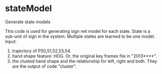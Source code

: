 stateModel
==========

Generate state models

This code is used for generating sign net model for each state. 
State is a sub-unit of sign in the system. Multiple states are learned to be one model.
Input: 
1. trajectory of P50,51,52,53,54.
2. hand shape feature: HOG. Or, the original key frames file in "2013****".
3. the clusted hand shape and the relationship for left, right and both. They are the output of code "cluster".
